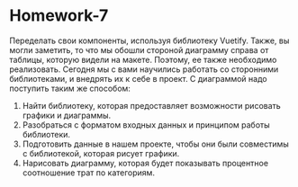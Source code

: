 # Homework-7
Переделать свои компоненты, используя библиотеку Vuetify. Также, вы могли заметить, то что мы обошли стороной диаграмму справа от таблицы, которую видели на макете.
Поэтому, ее также необходимо реализовать. Сегодня мы с вами научились работать со сторонними библиотеками, и внедрять их к себе в проект. С диаграммой надо поступить таким же способом:
1. Найти библиотеку, которая предоставляет возможности рисовать графики и диаграммы.
2. Разобраться с форматом входных данных и принципом работы библиотеки.
3. Подготовить данные в нашем проекте, чтобы они были совместимы с библиотекой, которая рисует графики.
4. Нарисовать диаграмму, которая будет показывать процентное соотношение трат по категориям.
